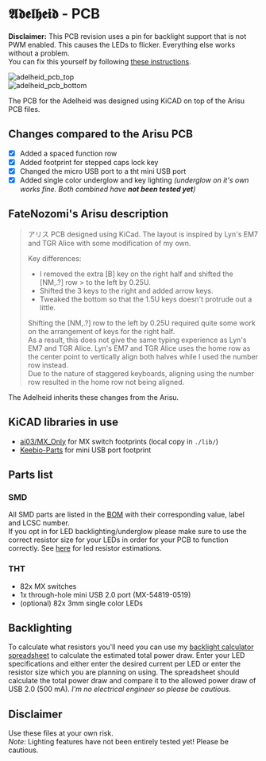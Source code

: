 # 𝕬𝖉𝖊𝖑𝖍𝖊𝖎𝖉 - PCB

**Disclaimer:** This PCB revision uses a pin for backlight support that is not PWM enabled. This causes the LEDs to flicker. Everything else works without a problem.  
You can fix this yourself by following [these instructions](../REVISION-UPGRADE-INSTRUCTIONS.md).

![adelheid_pcb_top](https://gist.githubusercontent.com/floookay/7bf6511a8d84804d32de4d7bbe3bd0fb/raw/4545813142abf2e65902b7caca10f7a3b39ebaed/rev1_assembled_top.jpg)  
![adelheid_pcb_bottom](https://gist.githubusercontent.com/floookay/7bf6511a8d84804d32de4d7bbe3bd0fb/raw/4545813142abf2e65902b7caca10f7a3b39ebaed/rev1_assembled_bottom.jpg)

The PCB for the Adelheid was designed using KiCAD on top of the Arisu PCB files.

## Changes compared to the Arisu PCB

- [x] Added a spaced function row
- [x] Added footprint for stepped caps lock key
- [x] Changed the micro USB port to a tht mini USB port
- [x] Added single color underglow and key lighting *(underglow on it's own works fine. Both combined have **not been tested yet**)*

## FateNozomi's Arisu description

>アリス PCB designed using KiCad. The layout is inspired by Lyn's EM7 and TGR Alice with some modification of my own.
>
> Key differences:
>
> - I removed the extra [B] key on the right half and shifted the [NM,.?] row > to the left by 0.25U.
> - Shifted the 3 keys to the right and added arrow keys.
> - Tweaked the bottom so that the 1.5U keys doesn't protrude out a little.
>
> Shifting the [NM,.?] row to the left by 0.25U required quite some work on the arrangement of keys for the right half.  
> As a result, this does not give the same typing experience as Lyn's EM7 and TGR Alice.
> Lyn's EM7 and TGR Alice uses the home row as the center point to vertically align both halves while I used the number row instead.  
> Due to the nature of staggered keyboards, aligning using the number row resulted in the home row not being aligned.

The Adelheid inherits these changes from the Arisu.

## KiCAD libraries in use

- [ai03/MX_Only](https://github.com/ai03-2725/MX_Alps_Hybrid/tree/master/MX_Only.pretty) for MX switch footprints (local copy in `./lib/`)
- [Keebio-Parts](https://github.com/keebio/Keebio-Parts.pretty) for mini USB port footprint

## Parts list

### SMD

All SMD parts are listed in the [BOM](./adelheid.gerber/adelheid.csv) with their corresponding value, label and LCSC number.  
If you opt in for LED backlighting/underglow please make sure to use the correct resistor size for your LEDs in order for your PCB to function correctly. See [here](#backlighting) for led resistor estimations.

### THT

- 82x MX switches
- 1x through-hole mini USB 2.0 port (MX-54819-0519)
- (optional) 82x 3mm single color LEDs

## Backlighting

To calculate what resistors you'll need you can use my [backlight calculator spreadsheet](./backlight.ods) to calculate the estimated total power draw. Enter your LED specifications and either enter the desired current per LED or enter the resistor size which you are planning on using. The spreadsheet should calculate the total power draw and compare it to the allowed power draw of USB 2.0 (500 mA). *I'm no electrical engineer so please be cautious.*

<!-- ![underglow](https://gist.githubusercontent.com/floookay/7bf6511a8d84804d32de4d7bbe3bd0fb/raw/4545813142abf2e65902b7caca10f7a3b39ebaed/underglow.jpg) -->

## **Disclaimer**

Use these files at your own risk.  
*Note:* Lighting features have not been entirely tested yet! Please be cautious.
